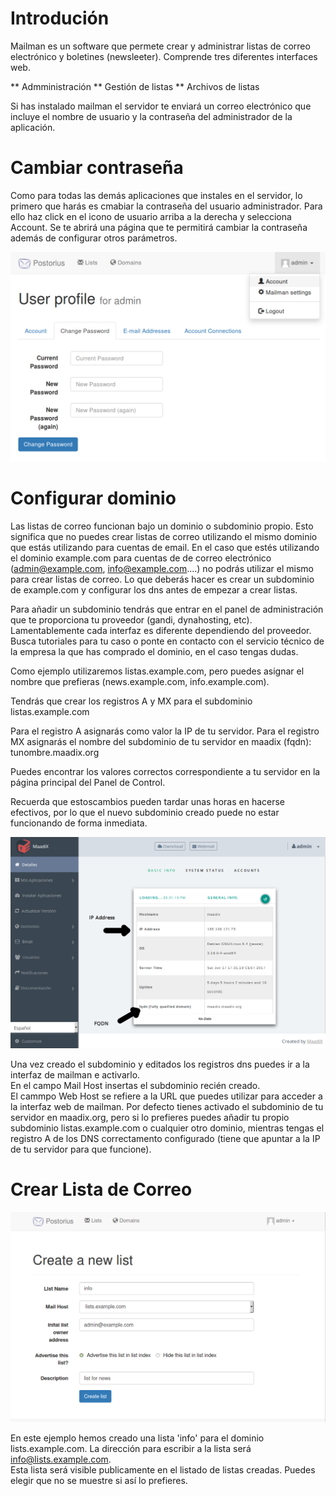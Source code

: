# Introdución  

Mailman es un software que permete crear y administrar listas de correo electrónico y boletines (newsleeter).
Comprende tres diferentes interfaces web.


** Admministración
** Gestión de listas
** Archivos de listas

Si has instalado mailman el servidor te enviará un correo electrónico que incluye el nombre de usuario y la contraseña del administrador de la aplicación.  

# Cambiar contraseña  

Como para todas las demás aplicaciones que instales en el servidor, lo primero que harás es cmabiar la contraseña del usuario administrador.  Para ello haz click en el icono de usuario arriba a la derecha y selecciona Account. Se te abrirá una página que te permitirá cambiar la contraseña además de configurar otros parámetros.

![Change password](img/mailman/edit-account.png)

# Configurar dominio

Las listas de correo funcionan bajo un dominio o subdominio propio. Esto significa que no puedes crear listas de correo utilizando el mismo dominio que estás utilizando para cuentas de email. En el caso que estés utilizando el dominio example.com para cuentas de de correo electrónico (admin@example.com, info@example.com....) no podrás utilizar el mismo para crear listas de correo. Lo que deberás hacer es crear un subdominio de example.com y configurar los dns antes de empezar a crear listas.  

Para añadir un subdominio tendrás que entrar en el panel de administración que te proporciona tu proveedor (gandi, dynahosting, etc). Lamentablemente cada interfaz es diferente dependiendo del proveedor. Busca tutoriales para tu caso o ponte en contacto con el servicio técnico de la empresa la que has comprado el dominio, en el caso tengas dudas. 

Como ejemplo utilizaremos listas.example.com, pero puedes asignar el nombre que prefieras (news.example.com, info.example.com).  

Tendrás que crear los registros A y MX para el subdominio listas.example.com

Para el registro A asignarás como valor la IP de tu servidor. 
Para el registro MX asignarás el nombre del subdominio de tu servidor en maadix (fqdn): tunombre.maadix.org 

Puedes encontrar los valores correctos correspondiente a tu servidor en la página principal del Panel de Control.    

Recuerda que estoscambios pueden tardar unas horas en hacerse efectivos, por lo que el nuevo subdominio creado puede no estar
funcionando de forma inmediata.

![Screenshot](img/mailman/cpanel-dash.png)

Una vez creado el subdominio y editados los registros dns puedes ir a la interfaz de mailman e activarlo.  
En el campo Mail Host insertas el subdominio recién creado.  
El cammpo Web Host se refiere a la URL que puedes utilizar para acceder a la interfaz web de mailman.  Por defecto tienes activado el subdominio de tu servidor en maadix.org, pero si lo prefieres puedes añadir tu propio subdominio listas.example.com o cualquier otro dominio, mientras tengas el registro A de los DNS correctamento configurado (tiene que apuntar a la IP de tu servidor para que funcione).  

# Crear Lista de Correo

![Screenshot](img/mailman/add-list.png)

En este ejemplo hemos creado una lista 'info' para el dominio lists.example.com. La dirección para escribir a la lista será info@lists.example.com.  
Esta lista será visible publicamente en el listado de listas creadas. Puedes elegir que no se muestre si así lo prefieres.  
